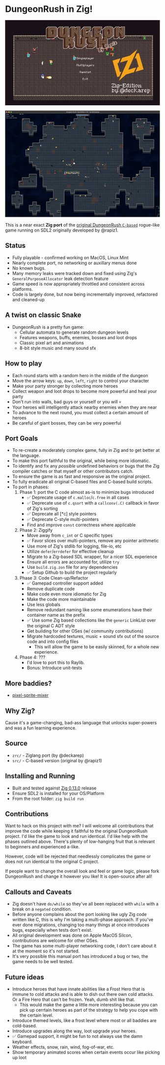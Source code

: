 # DungeonRush in Zig!

![](screenshot.gif)

![](gameplay.png)

This is a near exact **Zig port** of the [original DungeonRush `C-based`](https://github.com/rapiz1/DungeonRush) rogue-like game running on SDL2 originally developed by @rapiz1.

## Status
* Fully playable - confirmed working on MacOS, Linux Mint
* Nearly complete port, no networking or auxillary menus done
* No known bugs.
* Many memory leaks were tracked down and fixed using Zig's `GeneralPurposeAllocator` leak detection feature
* Game speed is now appropriately throttled and consistent across platforms.
* Code is largely done, but now being incrementally improved, refactored and cleaned-up

## A twist on classic Snake
* DungeonRush is a pretty fun game:
  * Cellular automata to generate random dungeon levels
  * Features weapons, buffs, enemies, bosses and loot drops
  * Classic pixel art and animations
  * 8-bit style music and many sound sfx

## How to play
* Each round starts with a random hero in the middle of the dungeon
* Move the arrow keys: `up`, `down`, `left`, `right` to control your character
* Make your party stronger by collecting more heroes
* Collect weapon and loot drops to become more powerful and heal your party
* Don't run into walls, bad guys or yourself or you will 💀
* Your heroes will intelligently attack nearby enemies when they are near
* To advance to the next round, you must collect a certain amount of heroes
* Be careful of giant bosses, they can be very powerful

## Port Goals
* To re-create a moderately complex game, fully in Zig and to get better at the language.
* To make this port faithful to the original, while being more idiomatic.
* To identify and fix any *possible* undefined behaviors or bugs that the Zig compiler catches or
  that myself or other contributors catch.
* To ensure the game is as fast and responsive as the original project.
* To fully eradicate all original C-based files and C-based build scripts.
* To port in phases:
  1. Phase 1: port the C code almost as-is to minimize bugs introduced
      * ✅ Deprecate usage of `c.malloc`/`c.free` in all cases
      * ✅ Deprecate use of `c.qsort` with a `callconv(.C)` callback in favor of Zig's sorting
      * ✅ Deprecate all [*c] style pointers
      * ✅ Deprecate C-style multi-pointers
      * Find and improve `const` correctness where applicable
  2. Phase 2: Ziggify
      * Move away from `c_int` or C specific types
      * ✅ Favor slices over multi-pointers, remove any pointer arithmetic
      * Use more of Zig's stdlib for logging, file-io, etc
      * Utilize `defer`/`errdefer` for effective cleanup
      * Migrate to a Zig-based SDL wrapper, for a nicer SDL experience
      * Ensure all errors are accounted for, utilize `try`
      * Use `build.zig.zon` file for any dependencies
      * ✅ Setup Github to build the project regularly
  3. Phase 3: Code Clean-up/Refactor
      * ✅ Gamepad controller support added
      * Remove duplicate code
      * Make code even more idiomatic for Zig
      * Make the code more maintainable
      * Use less globals
      * Remove redundant naming like some enumerations have their container name as the prefix
      * ✅ Use some Zig based collections like the `generic` LinkList over the original C ADT style
      * Get building for other OSes (w/ community contributions)
      * Migrate hardcoded textures, music + sound sfx out of the source code and into config files
        * This will allow the game to be easily skinned, for a whole new experience.
  4. Phase 4: ???
      * I'd love to port this to Raylib.
      * Bonus: Introduce unit-tests

## More baddies?
  * [pixel-sprite-mixer](https://kingbell.itch.io/pixel-sprite-mixer)

## Why Zig?
Cause it's a game-changing, bad-ass language that unlocks super-powers and was a fun learning experience.

## Source
  * `zrc/` - Ziglang port (by @deckarep)
  * `src/` - C-based version (original by @rapiz1)

## Installing and Running
  * Built and tested against [Zig 0.13.0](https://ziglang.org/documentation/0.13.0/) release
  * Ensure SDL2 is installed for your OS/Platform
  * From the root folder: `zig build run`

## Contributions
Want to hack on this project with me? I will welcome all contributions that improve the code while keeping it faithful to the original DungeonRush project. I'd like the game to look and run identical. I'd like help with the phases outlined above. There's plenty of low-hanging fruit that is relevant to beginners and experienced a-like.

However, code will be rejected that needlessly complicates the game or does not run identical to the original C project.

If people want to change the overall look and feel or game logic, please fork DungeonRush and change it however you like! It is open-source after all!

## Callouts and Caveats
* Zig doesn't have `do/while` so they've all been replaced with `while` with a break on a `negated` condition.
* Before anyone complains about the port looking like ugly Zig code written like C, this is why I'm taking a multi-phase approach. If you've ever done migrations, changing too many things at once introduces bugs, especially when tests don't exist.
* All original development was done on Apple MacOS Silcon, contributions are welcome for other OSes.
* The game has some multi-player networking code, I don't care about it at the moment so it's not started.
* It's very possible this manual port has introduced a bug or two, the game needs to be well tested.

## Future ideas
* Introduce heroes that have innate abilities like a Frost Hero that is immune to cold attacks
and is able to dish out there own cold attacks. Or a Fire Hero that can't be frozen. Yeah,
dumb shit like that.
  * This would make the game a little more interesting because you can pick up cerrtain heroes
  as part of the strategy to help you cope with the certain level.
* Introduce themed levels, like a frost level where most or all baddies are cold-based.
* Introduce upgrades along the way, loot upgrade your heroes.
* ✅ Gamepad support, it might be fun to not always use the damn keyboard.
* Weather effects, snow, rain, wind, fog-of-war, etc.
* Show temporary animated scores when certain events occur like picking up loot